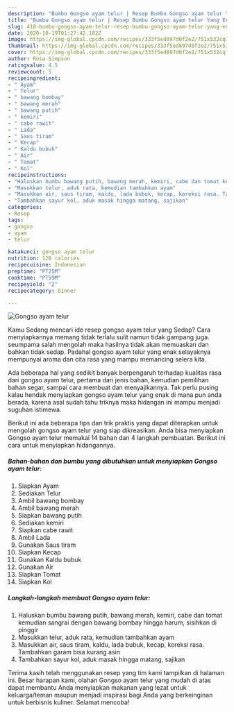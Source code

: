 ```yaml
---
description: "Bumbu Gongso ayam telur | Resep Bumbu Gongso ayam telur Yang Enak Banget"
title: "Bumbu Gongso ayam telur | Resep Bumbu Gongso ayam telur Yang Enak Banget"
slug: 410-bumbu-gongso-ayam-telur-resep-bumbu-gongso-ayam-telur-yang-enak-banget
date: 2020-10-19T01:27:42.182Z
image: https://img-global.cpcdn.com/recipes/333f5ed897d0f2e2/751x532cq70/gongso-ayam-telur-foto-resep-utama.jpg
thumbnail: https://img-global.cpcdn.com/recipes/333f5ed897d0f2e2/751x532cq70/gongso-ayam-telur-foto-resep-utama.jpg
cover: https://img-global.cpcdn.com/recipes/333f5ed897d0f2e2/751x532cq70/gongso-ayam-telur-foto-resep-utama.jpg
author: Rosa Simpson
ratingvalue: 4.5
reviewcount: 5
recipeingredient:
- " Ayam"
- " Telur"
- " bawang bombay"
- " bawang merah"
- " bawang putih"
- " kemiri"
- " cabe rawit"
- " Lada"
- " Saus tiram"
- " Kecap"
- " Kaldu bubuk"
- " Air"
- " Tomat"
- " Kol"
recipeinstructions:
- "Haluskan bumbu bawang putih, bawang merah, kemiri, cabe dan tomat kemudian sangrai dengan bawang bombay hingga harum, sisihkan di pinggir"
- "Masukkan telur, aduk rata, kemudian tambahkan ayam"
- "Masukkan air, saus tiram, kaldu, lada bubuk, kecap, koreksi rasa. Tambahkan garam bisa kurang asin"
- "Tambahkan sayur kol, aduk masak hingga matang, sajikan"
categories:
- Resep
tags:
- gongso
- ayam
- telur

katakunci: gongso ayam telur 
nutrition: 128 calories
recipecuisine: Indonesian
preptime: "PT25M"
cooktime: "PT59M"
recipeyield: "2"
recipecategory: Dinner

---
```



![Gongso ayam telur](https://img-global.cpcdn.com/recipes/333f5ed897d0f2e2/751x532cq70/gongso-ayam-telur-foto-resep-utama.jpg)

Kamu Sedang mencari ide resep gongso ayam telur yang Sedap? Cara menyiapkannya memang tidak terlalu sulit namun tidak gampang juga. seumpama salah mengolah maka hasilnya tidak akan memuaskan dan bahkan tidak sedap. Padahal gongso ayam telur yang enak selayaknya mempunyai aroma dan cita rasa yang mampu memancing selera kita.

Ada beberapa hal yang sedikit banyak berpengaruh terhadap kualitas rasa dari gongso ayam telur, pertama dari jenis bahan, kemudian pemilihan bahan segar, sampai cara membuat dan menyajikannya. Tak perlu pusing kalau hendak menyiapkan gongso ayam telur yang enak di mana pun anda berada, karena asal sudah tahu triknya maka hidangan ini mampu menjadi suguhan istimewa.




Berikut ini ada beberapa tips dan trik praktis yang dapat diterapkan untuk mengolah gongso ayam telur yang siap dikreasikan. Anda bisa menyiapkan Gongso ayam telur memakai 14 bahan dan 4 langkah pembuatan. Berikut ini cara untuk menyiapkan hidangannya.

<!--inarticleads1-->

##### Bahan-bahan dan bumbu yang dibutuhkan untuk menyiapkan Gongso ayam telur:

1. Siapkan  Ayam
1. Sediakan  Telur
1. Ambil  bawang bombay
1. Ambil  bawang merah
1. Siapkan  bawang putih
1. Sediakan  kemiri
1. Siapkan  cabe rawit
1. Ambil  Lada
1. Gunakan  Saus tiram
1. Siapkan  Kecap
1. Gunakan  Kaldu bubuk
1. Gunakan  Air
1. Siapkan  Tomat
1. Siapkan  Kol




<!--inarticleads2-->

##### Langkah-langkah membuat Gongso ayam telur:

1. Haluskan bumbu bawang putih, bawang merah, kemiri, cabe dan tomat kemudian sangrai dengan bawang bombay hingga harum, sisihkan di pinggir
1. Masukkan telur, aduk rata, kemudian tambahkan ayam
1. Masukkan air, saus tiram, kaldu, lada bubuk, kecap, koreksi rasa. Tambahkan garam bisa kurang asin
1. Tambahkan sayur kol, aduk masak hingga matang, sajikan




Terima kasih telah menggunakan resep yang tim kami tampilkan di halaman ini. Besar harapan kami, olahan Gongso ayam telur yang mudah di atas dapat membantu Anda menyiapkan makanan yang lezat untuk keluarga/teman maupun menjadi inspirasi bagi Anda yang berkeinginan untuk berbisnis kuliner. Selamat mencoba!
